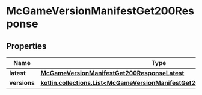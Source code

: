 
# McGameVersionManifestGet200Response

## Properties
Name | Type | Description | Notes
------------ | ------------- | ------------- | -------------
**latest** | [**McGameVersionManifestGet200ResponseLatest**](McGameVersionManifestGet200ResponseLatest.md) |  |  [optional]
**versions** | [**kotlin.collections.List&lt;McGameVersionManifestGet200ResponseVersionsInner&gt;**](McGameVersionManifestGet200ResponseVersionsInner.md) |  |  [optional]



